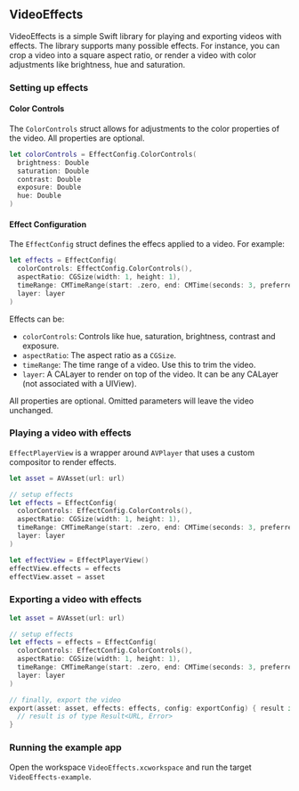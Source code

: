 VideoEffects
----

VideoEffects is a simple Swift library for playing and exporting videos with effects. The library supports many possible effects. For instance, you can crop a video into a square aspect ratio, or render a video with color adjustments like brightness, hue and saturation.

### Setting up effects

#### Color Controls

The `ColorControls` struct allows for adjustments to the color properties of the video. All properties are optional. 

```swift
let colorControls = EffectConfig.ColorControls(
  brightness: Double
  saturation: Double
  contrast: Double
  exposure: Double
  hue: Double
)
```

#### Effect Configuration

The `EffectConfig` struct defines the effecs applied to a video. For example:

```swift
let effects = EffectConfig(
  colorControls: EffectConfig.ColorControls(),
  aspectRatio: CGSize(width: 1, height: 1),
  timeRange: CMTimeRange(start: .zero, end: CMTime(seconds: 3, preferredTimescale: 600)),
  layer: layer
)
```

Effects can be:
- `colorControls`: Controls like hue, saturation, brightness, contrast and exposure.
- `aspectRatio`: The aspect ratio as a `CGSize`.
- `timeRange`: The time range of a video. Use this to trim the video.
- `layer`: A CALayer to render on top of the video. It can be any CALayer (not associated with a UIView).

All properties are optional. Omitted parameters will leave the video unchanged.

### Playing a video with effects

`EffectPlayerView` is a wrapper around `AVPlayer` that uses a custom compositor to render effects.

```swift
let asset = AVAsset(url: url)

// setup effects
let effects = EffectConfig(
  colorControls: EffectConfig.ColorControls(),
  aspectRatio: CGSize(width: 1, height: 1),
  timeRange: CMTimeRange(start: .zero, end: CMTime(seconds: 3, preferredTimescale: 600)),
  layer: layer
)

let effectView = EffectPlayerView()
effectView.effects = effects
effectView.asset = asset
```

### Exporting a video with effects

```swift
let asset = AVAsset(url: url)

// setup effects
let effects = effects = EffectConfig(
  colorControls: EffectConfig.ColorControls(),
  aspectRatio: CGSize(width: 1, height: 1),
  timeRange: CMTimeRange(start: .zero, end: CMTime(seconds: 3, preferredTimescale: 600)),
  layer: layer
)

// finally, export the video
export(asset: asset, effects: effects, config: exportConfig) { result in
  // result is of type Result<URL, Error>
}
```

### Running the example app

Open the workspace `VideoEffects.xcworkspace` and run the target `VideoEffects-example`.
